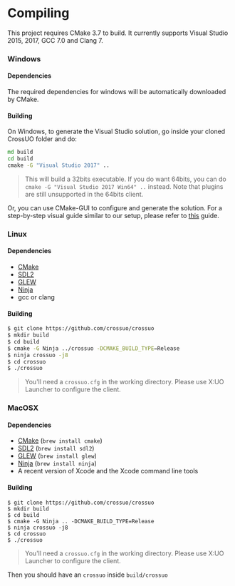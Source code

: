 # Compiling

This project requires CMake 3.7 to build. It currently supports Visual Studio 2015, 2017, GCC 7.0 and Clang 7.

### Windows

#### Dependencies

The required dependencies for windows will be automatically downloaded by CMake.

#### Building

On Windows, to generate the Visual Studio solution, go inside your cloned CrossUO folder and do:

```bat
md build
cd build
cmake -G "Visual Studio 2017" ..
```

  > This will build a 32bits executable. If you do want 64bits, you can do `cmake -G "Visual Studio 2017 Win64" ..` instead. Note that plugins are still unsupported in the 64bits client.

Or, you can use CMake-GUI to configure and generate the solution. For a step-by-step visual guide similar to our setup, please refer to [this](https://github.com/yuzu-emu/yuzu/wiki/Building-for-Windows) guide.

### Linux

#### Dependencies

* [CMake](https://cmake.org/)
* [SDL2](https://www.libsdl.org/download-2.0.php)
* [GLEW](http://glew.sourceforge.net/)
* [Ninja](https://ninja-build.org/)
* gcc or clang

#### Building

```bash
$ git clone https://github.com/crossuo/crossuo
$ mkdir build
$ cd build
$ cmake -G Ninja ../crossuo -DCMAKE_BUILD_TYPE=Release
$ ninja crossuo -j8
$ cd crossuo
$ ./crossuo
```

  > You'll need a `crossuo.cfg` in the working directory. Please use X:UO Launcher to configure the client.

### MacOSX

#### Dependencies

* [CMake](https://cmake.org/) (`brew install cmake`)
* [SDL2](https://www.libsdl.org/download-2.0.php) (`brew install sdl2`)
* [GLEW](http://glew.sourceforge.net/) (`brew install glew`)
* [Ninja](https://ninja-build.org/) (`brew install ninja`)
* A recent version of Xcode and the Xcode command line tools

#### Building

```
$ git clone https://github.com/crossuo/crossuo
$ mkdir build
$ cd build
$ cmake -G Ninja .. -DCMAKE_BUILD_TYPE=Release
$ ninja crossuo -j8
$ cd crossuo
$ ./crossuo
```
  > You'll need a `crossuo.cfg` in the working directory. Please use X:UO Launcher to configure the client.

Then you should have an `crossuo` inside `build/crossuo`